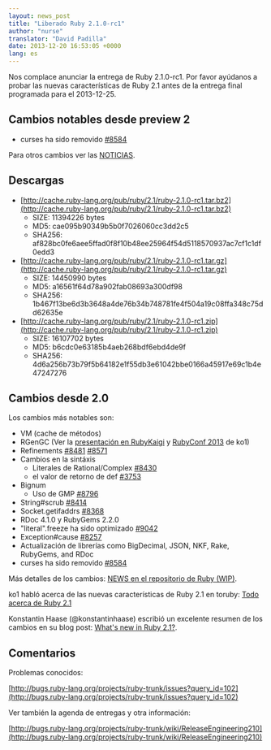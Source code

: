 ```yaml
---
layout: news_post
title: "Liberado Ruby 2.1.0-rc1"
author: "nurse"
translator: "David Padilla"
date: 2013-12-20 16:53:05 +0000
lang: es
---
```


Nos complace anunciar la entrega de Ruby 2.1.0-rc1.
Por favor ayúdanos a probar las nuevas características de Ruby 2.1 antes
de la entrega final programada para el 2013-12-25.

## Cambios notables desde preview 2

* curses ha sido removido [#8584](https://bugs.ruby-lang.org/issues/8584)

Para otros cambios ver las [NOTICIAS](https://github.com/ruby/ruby/blob/v2_1_0_rc1/NEWS).

## Descargas

* [http://cache.ruby-lang.org/pub/ruby/2.1/ruby-2.1.0-rc1.tar.bz2](http://cache.ruby-lang.org/pub/ruby/2.1/ruby-2.1.0-rc1.tar.bz2)
  * SIZE:   11394226 bytes
  * MD5:    cae095b90349b5b0f7026060cc3dd2c5
  * SHA256: af828bc0fe6aee5ffad0f8f10b48ee25964f54d5118570937ac7cf1c1df0edd3
* [http://cache.ruby-lang.org/pub/ruby/2.1/ruby-2.1.0-rc1.tar.gz](http://cache.ruby-lang.org/pub/ruby/2.1/ruby-2.1.0-rc1.tar.gz)
  * SIZE:   14450990 bytes
  * MD5:    a16561f64d78a902fab08693a300df98
  * SHA256: 1b467f13be6d3b3648a4de76b34b748781fe4f504a19c08ffa348c75dd62635e
* [http://cache.ruby-lang.org/pub/ruby/2.1/ruby-2.1.0-rc1.zip](http://cache.ruby-lang.org/pub/ruby/2.1/ruby-2.1.0-rc1.zip)
  * SIZE:   16107702 bytes
  * MD5:    b6cdc0e63185b4aeb268bdf6ebd4de9f
  * SHA256: 4d6a256b73b79f5b64182e1f55db3e61042bbe0166a45917e69c1b4e47247276

## Cambios desde 2.0

Los cambios más notables son:

* VM (cache de métodos)
* RGenGC (Ver la [presentación en RubyKaigi](http://rubykaigi.org/2013/talk/S73) y [RubyConf 2013](http://www.atdot.net/~ko1/activities/rubyconf2013-ko1_pub.pdf) de ko1)
* Refinements [#8481](https://bugs.ruby-lang.org/issues/8481) [#8571](https://bugs.ruby-lang.org/issues/8571)
* Cambios en la sintáxis
  * Literales de Rational/Complex [#8430](https://bugs.ruby-lang.org/issues/8430)
  * el valor de retorno de def [#3753](https://bugs.ruby-lang.org/issues/3753)
* Bignum
  * Uso de GMP [#8796](https://bugs.ruby-lang.org/issues/8796)
* String#scrub [#8414](https://bugs.ruby-lang.org/issues/8414)
* Socket.getifaddrs [#8368](https://bugs.ruby-lang.org/issues/8368)
* RDoc 4.1.0 y RubyGems 2.2.0
* "literal".freeze ha sido optimizado [#9042](https://bugs.ruby-lang.org/issues/9042)
* Exception#cause [#8257](https://bugs.ruby-lang.org/issues/8257)
* Actualización de librerías como BigDecimal, JSON, NKF, Rake, RubyGems, and RDoc
* curses ha sido removido [#8584](https://bugs.ruby-lang.org/issues/8584)

Más detalles de los cambios: [NEWS en el repositorio de Ruby (WIP)](https://github.com/ruby/ruby/blob/v2_1_0_rc1/NEWS).

ko1 habló acerca de las nuevas características de Ruby 2.1 en
toruby: [Todo acerca de Ruby 2.1](http://www.atdot.net/~ko1/activities/toruby05-ko1.pdf)

Konstantin Haase (@konstantinhaase) escribió un excelente resumen de los
cambios en su blog post: [What's new in Ruby 2.1?](http://rkh.im/ruby-2.1).

## Comentarios

Problemas conocidos:

[http://bugs.ruby-lang.org/projects/ruby-trunk/issues?query_id=102](http://bugs.ruby-lang.org/projects/ruby-trunk/issues?query_id=102)

Ver también la agenda de entregas y otra información:

[http://bugs.ruby-lang.org/projects/ruby-trunk/wiki/ReleaseEngineering210](http://bugs.ruby-lang.org/projects/ruby-trunk/wiki/ReleaseEngineering210)
